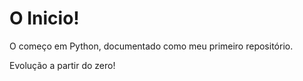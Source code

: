 # O Inicio!
 O começo em Python, documentado como meu primeiro repositório.

 Evolução a partir do zero!
